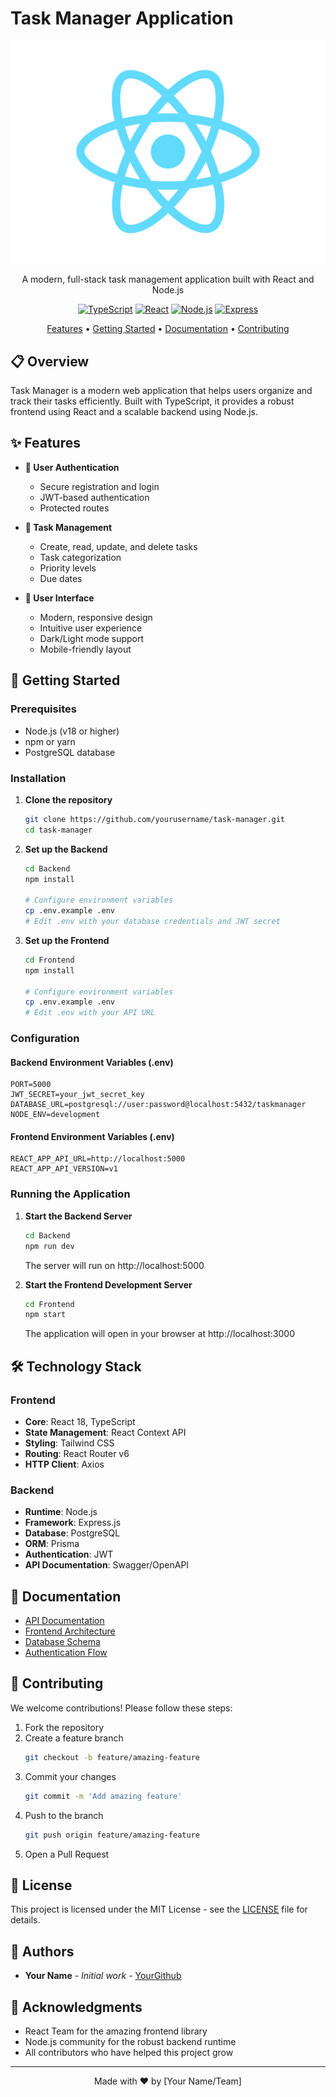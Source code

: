 # Task Manager Application

<div align="center">

![Task Manager Logo](Frontend/src/assets/images/logos/logo.svg)

A modern, full-stack task management application built with React and Node.js

[![TypeScript](https://img.shields.io/badge/TypeScript-4.9.5-blue.svg)](https://www.typescriptlang.org/)
[![React](https://img.shields.io/badge/React-18.2.0-blue.svg)](https://reactjs.org/)
[![Node.js](https://img.shields.io/badge/Node.js-18.x-green.svg)](https://nodejs.org/)
[![Express](https://img.shields.io/badge/Express-4.x-lightgrey.svg)](https://expressjs.com/)

[Features](#features) • [Getting Started](#getting-started) • [Documentation](#documentation) • [Contributing](#contributing)

</div>

## 📋 Overview

Task Manager is a modern web application that helps users organize and track their tasks efficiently. Built with TypeScript, it provides a robust frontend using React and a scalable backend using Node.js.

## ✨ Features

- **🔐 User Authentication**
  - Secure registration and login
  - JWT-based authentication
  - Protected routes

- **📝 Task Management**
  - Create, read, update, and delete tasks
  - Task categorization
  - Priority levels
  - Due dates

- **🎨 User Interface**
  - Modern, responsive design
  - Intuitive user experience
  - Dark/Light mode support
  - Mobile-friendly layout

## 🚀 Getting Started

### Prerequisites

- Node.js (v18 or higher)
- npm or yarn
- PostgreSQL database

### Installation

1. **Clone the repository**
   ```bash
   git clone https://github.com/yourusername/task-manager.git
   cd task-manager
   ```

2. **Set up the Backend**
   ```bash
   cd Backend
   npm install
   
   # Configure environment variables
   cp .env.example .env
   # Edit .env with your database credentials and JWT secret
   ```

3. **Set up the Frontend**
   ```bash
   cd Frontend
   npm install
   
   # Configure environment variables
   cp .env.example .env
   # Edit .env with your API URL
   ```

### Configuration

#### Backend Environment Variables (.env)
```env
PORT=5000
JWT_SECRET=your_jwt_secret_key
DATABASE_URL=postgresql://user:password@localhost:5432/taskmanager
NODE_ENV=development
```

#### Frontend Environment Variables (.env)
```env
REACT_APP_API_URL=http://localhost:5000
REACT_APP_API_VERSION=v1
```

### Running the Application

1. **Start the Backend Server**
   ```bash
   cd Backend
   npm run dev
   ```
   The server will run on http://localhost:5000

2. **Start the Frontend Development Server**
   ```bash
   cd Frontend
   npm start
   ```
   The application will open in your browser at http://localhost:3000

## 🛠 Technology Stack

### Frontend
- **Core**: React 18, TypeScript
- **State Management**: React Context API
- **Styling**: Tailwind CSS
- **Routing**: React Router v6
- **HTTP Client**: Axios

### Backend
- **Runtime**: Node.js
- **Framework**: Express.js
- **Database**: PostgreSQL
- **ORM**: Prisma
- **Authentication**: JWT
- **API Documentation**: Swagger/OpenAPI

## 📖 Documentation

- [API Documentation](./Backend/docs/api.md)
- [Frontend Architecture](./Frontend/docs/architecture.md)
- [Database Schema](./Backend/docs/database.md)
- [Authentication Flow](./docs/auth-flow.md)

## 🤝 Contributing

We welcome contributions! Please follow these steps:

1. Fork the repository
2. Create a feature branch
   ```bash
   git checkout -b feature/amazing-feature
   ```
3. Commit your changes
   ```bash
   git commit -m 'Add amazing feature'
   ```
4. Push to the branch
   ```bash
   git push origin feature/amazing-feature
   ```
5. Open a Pull Request

## 📝 License

This project is licensed under the MIT License - see the [LICENSE](LICENSE) file for details.

## 👥 Authors

- **Your Name** - *Initial work* - [YourGithub](https://github.com/yourusername)

## 🙏 Acknowledgments

- React Team for the amazing frontend library
- Node.js community for the robust backend runtime
- All contributors who have helped this project grow

---

<div align="center">
Made with ❤️ by [Your Name/Team]
</div>